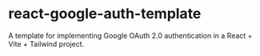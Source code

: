 # react-google-auth-template
A template for implementing Google OAuth 2.0 authentication in a React + Vite + Tailwind project.
